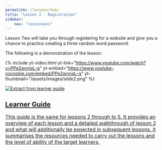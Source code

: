 ```yaml
---
permalink: /lessons/two/
title: "Lesson 2 - Registration"
sidebar:
    nav: "lessonnavs"
---
```


Lesson Two will take you through registering for a website and give you a chance to practice creating a three random word password.

The following is a demonstration of the lesson:

{% include yt-video.html yt-link="https://www.youtube.com/watch?v=PPe2wnnqL-g" yt-embed="https://www.youtube-nocookie.com/embed/PPe2wnnqL-g" yt-thumbnail="/assets/images/slide2.png" %}
<br>
<div class="lesson-container">
<a class="lessonlink" href="{{ 'assets/downloads/Lesson2345-LearnerGuide.docx' | relative_url }}">
<div class="lesson-wrapper-flex">
<div class="lesson-img">
<img src="{{ 'assets/images/learner_guide.png' | relative_url }}"  alt="Extract from learner guide"></div>
<div class="lesson-text">
<h2 class="lesson-title">Learner Guide</h2>
<div class="lesson-desc" style="font-size:12pt">This guide is the same for lessons 2 through to 5. It provides an overview of each lesson and a detailed walkthrough of lesson 2 and what will additionally be expected in subsequent lessons. It summarises the resources needed to carry out the lessons and the level of ability of the target learners.</div>
</div>
</div>
</a>
</div>